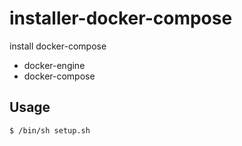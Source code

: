 # installer-docker-compose
install docker-compose

- docker-engine
- docker-compose

## Usage

```
$ /bin/sh setup.sh
```
